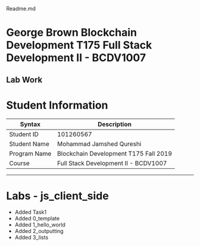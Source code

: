 Readme.md

# George Brown Blockchain Development T175 Full Stack Development II - BCDV1007

## Lab Work

# Student Information

| Syntax | Description |
| ----------- | ----------- |
| Student ID | 101260567 |
| Student Name | Mohammad Jamshed Qureshi |
| Program Name | Blockchain Development T175 Fall 2019 |
| Course | Full Stack Development II - BCDV1007 | 

---
# Labs - js_client_side
* Added Task1
* Added 0_template
* Added 1_hello_world
* Added 2_outputting
* Added 3_lists
